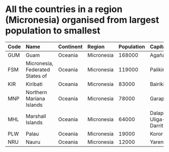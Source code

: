 # All the countries in a region (Micronesia) organised from largest population to smallest

| Code | Name | Continent | Region | Population | Capital |
| :--- | :--- | :--- | :--- | :--- | :--- |
|GUM|Guam|Oceania|Micronesia|168000|Agaña|
|FSM|Micronesia, Federated States of|Oceania|Micronesia|119000|Palikir|
|KIR|Kiribati|Oceania|Micronesia|83000|Bairiki|
|MNP|Northern Mariana Islands|Oceania|Micronesia|78000|Garapan|
|MHL|Marshall Islands|Oceania|Micronesia|64000|Dalap-Uliga-Darrit|
|PLW|Palau|Oceania|Micronesia|19000|Koror|
|NRU|Nauru|Oceania|Micronesia|12000|Yaren|
